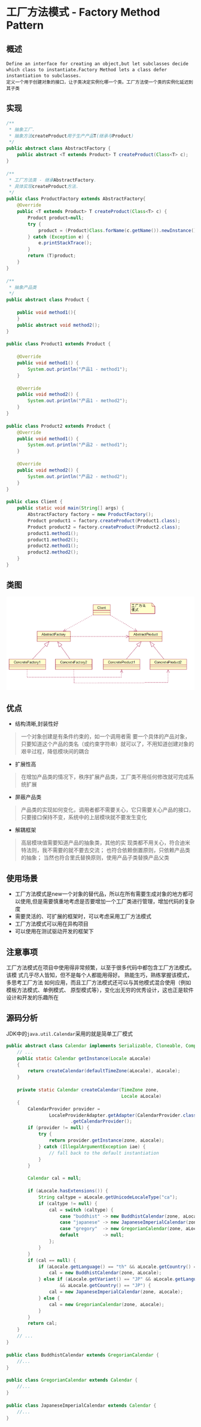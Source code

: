 # 工厂方法模式 - Factory Method Pattern

## 概述

    Define an interface for creating an object,but let subclasses decide which class to instantiate.Factory Method lets a class defer instantiation to subclasses.
    定义一个用于创建对象的接口，让子类决定实例化哪一个类。工厂方法使一个类的实例化延迟到其子类

## 实现

```java
/**
 * 抽象工厂.
 * 抽象方法createProduct用于生产产品T(继承与Product)
 */
public abstract class AbstractFactory {
    public abstract <T extends Product> T createProduct(Class<T> c);
}

/**
 * 工厂方法类 - 继承AbstractFactory.
 * 具体实现createProduct方法.
 */
public class ProductFactory extends AbstractFactory{
    @Override
    public <T extends Product> T createProduct(Class<T> c) {
        Product product=null;
        try {
            product = (Product)Class.forName(c.getName()).newInstance();
        } catch (Exception e) {
            e.printStackTrace();
        }
        return (T)product;
    }
}

/**
 * 抽象产品类
 */
public abstract class Product {

    public void method1(){
    }
    public abstract void method2();
}

public class Product1 extends Product {

    @Override
    public void method1() {
        System.out.println("产品1 - method1");
    }

    @Override
    public void method2() {
        System.out.println("产品1 - method2");
    }
}

public class Product2 extends Product {
    @Override
    public void method1() {
        System.out.println("产品2 - method1");
    }

    @Override
    public void method2() {
        System.out.println("产品2 - method2");
    }
}

public class Client {
    public static void main(String[] args) {
        AbstractFactory factory = new ProductFactory();
        Product product1 = factory.createProduct(Product1.class);
        Product product2 = factory.createProduct(Product2.class);
        product1.method1();
        product1.method2();
        product2.method1();
        product2.method2();
    }
}
```

## 类图
![img.png](img/FactoryMethodPattern.png)

## 优点

* 结构清晰,封装性好
>一个对象创建是有条件约束的，如一个调用者需 要一个具体的产品对象，只要知道这个产品的类名（或约束字符串）就可以了，不用知道创建对象的艰辛过程，降低模块间的耦合

* 扩展性高
> 在增加产品类的情况下，秩序扩展产品类，工厂类不用任何修改就可完成系统扩展

* 屏蔽产品类
>产品类的实现如何变化，调用者都不需要关心，它只需要关心产品的接口，只要接口保持不变，系统中的上层模块就不要发生变化

* 解耦框架
>高层模块值需要知道产品的抽象类，其他的实 现类都不用关心，符合迪米特法则，我不需要的就不要去交流；
 也符合依赖倒置原则，只依赖产品类的抽象；
 当然也符合里氏替换原则，使用产品子类替换产品父类

## 使用场景
* 工厂方法模式是new一个对象的替代品，所以在所有需要生成对象的地方都可以使用,但是需要慎重地考虑是否要增加一个工厂类进行管理，增加代码的复杂度
* 需要灵活的、可扩展的框架时，可以考虑采用工厂方法模式
* 工厂方法模式可以用在异构项目
* 可以使用在测试驱动开发的框架下

## 注意事项
工厂方法模式在项目中使用得非常频繁，以至于很多代码中都包含工厂方法模式。该模 式几乎尽人皆知，但不是每个人都能用得好。
熟能生巧，熟练掌握该模式，多思考工厂方法 如何应用，而且工厂方法模式还可以与其他模式混合使用（例如模板方法模式、单例模式、 原型模式等），变化出无穷的优秀设计，这也正是软件设计和开发的乐趣所在


## 源码分析
   JDK中的`java.util.Calendar`采用的就是简单工厂模式
```java
public abstract class Calendar implements Serializable, Cloneable, Comparable<Calendar> {
    // ...
    public static Calendar getInstance(Locale aLocale)
    {
        return createCalendar(defaultTimeZone(aLocale), aLocale);
    }

    private static Calendar createCalendar(TimeZone zone,
                                           Locale aLocale)
    {
        CalendarProvider provider =
                LocaleProviderAdapter.getAdapter(CalendarProvider.class, aLocale)
                        .getCalendarProvider();
        if (provider != null) {
            try {
                return provider.getInstance(zone, aLocale);
            } catch (IllegalArgumentException iae) {
                // fall back to the default instantiation
            }
        }

        Calendar cal = null;

        if (aLocale.hasExtensions()) {
            String caltype = aLocale.getUnicodeLocaleType("ca");
            if (caltype != null) {
                cal = switch (caltype) {
                    case "buddhist" -> new BuddhistCalendar(zone, aLocale);
                    case "japanese" -> new JapaneseImperialCalendar(zone, aLocale);
                    case "gregory"  -> new GregorianCalendar(zone, aLocale);
                    default         -> null;
                };
            }
        }
        if (cal == null) {
            if (aLocale.getLanguage() == "th" && aLocale.getCountry() == "TH") {
                cal = new BuddhistCalendar(zone, aLocale);
            } else if (aLocale.getVariant() == "JP" && aLocale.getLanguage() == "ja"
                    && aLocale.getCountry() == "JP") {
                cal = new JapaneseImperialCalendar(zone, aLocale);
            } else {
                cal = new GregorianCalendar(zone, aLocale);
            }
        }
        return cal;
    }
    // ...
}

public class BuddhistCalendar extends GregorianCalendar {
    //...
}

public class GregorianCalendar extends Calendar {
    //...
}

public class JapaneseImperialCalendar extends Calendar {
    //...
}

```
    

